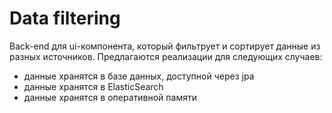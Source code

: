 # Data filtering

Back-end для ui-компонента, который фильтрует и сортирует данные из разных источников.
Предлагаются реализации для следующих случаев:
- данные хранятся в базе данных, доступной через jpa
- данные хранятся в ElasticSearch
- данные хранятся в оперативной памяти